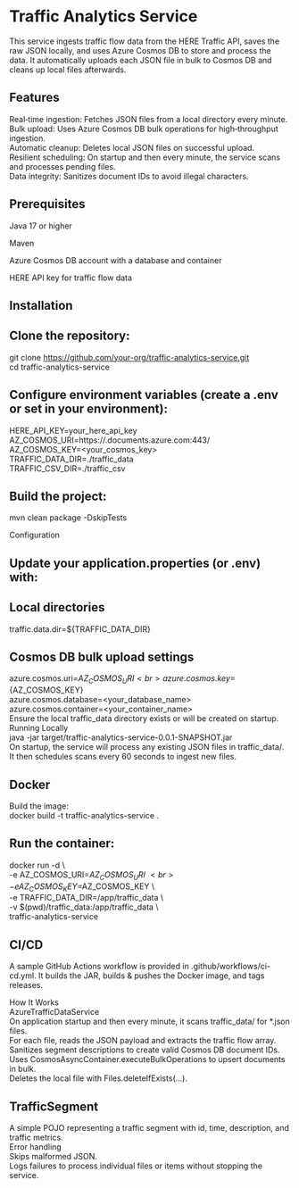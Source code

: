 # Traffic Analytics Service <br>

This service ingests traffic flow data from the HERE Traffic API, saves the raw JSON locally, and uses Azure Cosmos DB to store and process the data. It automatically uploads each JSON file in bulk to Cosmos DB and cleans up local files afterwards. <br>

## Features

Real‑time ingestion: Fetches JSON files from a local directory every minute. <br>
Bulk upload: Uses Azure Cosmos DB bulk operations for high‑throughput ingestion. <br>
Automatic cleanup: Deletes local JSON files on successful upload. <br>
Resilient scheduling: On startup and then every minute, the service scans and processes pending files. <br>
Data integrity: Sanitizes document IDs to avoid illegal characters. <br>

## Prerequisites <br>

Java 17 or higher <br>

Maven <br>

Azure Cosmos DB account with a database and container <br>

HERE API key for traffic flow data <br>

## Installation <br>

## Clone the repository: <br>

git clone https://github.com/your-org/traffic-analytics-service.git <br>
cd traffic-analytics-service <br>

## Configure environment variables (create a .env or set in your environment): <br>

HERE_API_KEY=your_here_api_key <br>
AZ_COSMOS_URI=https://<your-account>.documents.azure.com:443/ <br>
AZ_COSMOS_KEY=<your_cosmos_key> <br>
TRAFFIC_DATA_DIR=./traffic_data <br>
TRAFFIC_CSV_DIR=./traffic_csv <br>

## Build the project: <br>

mvn clean package -DskipTests <br>

Configuration <br>

## Update your application.properties (or .env) with: <br>

## Local directories <br>
traffic.data.dir=${TRAFFIC_DATA_DIR} <br>

## Cosmos DB bulk upload settings <br>

azure.cosmos.uri=${AZ_COSMOS_URI} <br>
azure.cosmos.key=${AZ_COSMOS_KEY} <br>
azure.cosmos.database=<your_database_name> <br>
azure.cosmos.container=<your_container_name> <br>
Ensure the local traffic_data directory exists or will be created on startup. <br>
Running Locally <br>
java -jar target/traffic-analytics-service-0.0.1-SNAPSHOT.jar <br>
On startup, the service will process any existing JSON files in traffic_data/. It then schedules scans every 60 seconds to ingest new files. <br>

## Docker <br>

Build the image: <br>
docker build -t traffic-analytics-service . <br>

## Run the container: <br>

docker run -d \ <br>
  -e AZ_COSMOS_URI=$AZ_COSMOS_URI \ <br>
  -e AZ_COSMOS_KEY=$AZ_COSMOS_KEY \ <br>
  -e TRAFFIC_DATA_DIR=/app/traffic_data \ <br>
  -v $(pwd)/traffic_data:/app/traffic_data \ <br>
  traffic-analytics-service <br>

## CI/CD <br>

A sample GitHub Actions workflow is provided in .github/workflows/ci-cd.yml. It builds the JAR, builds & pushes the Docker image, and tags releases. <br>

How It Works <br>
AzureTrafficDataService <br>
On application startup and then every minute, it scans traffic_data/ for *.json files. <br>
For each file, reads the JSON payload and extracts the traffic flow array. <br>
Sanitizes segment descriptions to create valid Cosmos DB document IDs. <br>
Uses CosmosAsyncContainer.executeBulkOperations to upsert documents in bulk. <br>
Deletes the local file with Files.deleteIfExists(...). <br>

## TrafficSegment <br>
A simple POJO representing a traffic segment with id, time, description, and traffic metrics. <br>
Error handling <br>
Skips malformed JSON. <br>
Logs failures to process individual files or items without stopping the service.<br>

